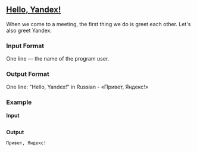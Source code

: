 ## [Hello, Yandex!](../../../solutions/2.1/21_a.py)

When we come to a meeting, the first thing we do is greet each other. Let's also greet Yandex.

### Input Format

One line — the name of the program user.

### Output Format

One line: "Hello, Yandex!" in Russian - «Привет, Яндекс!»

### Example

**Input**
```plaintext
```

**Output**
```
Привет, Яндекс!
```